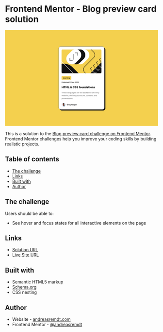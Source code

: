 # Frontend Mentor - Blog preview card solution

![](./screenshot.png)

This is a solution to the [Blog preview card challenge on Frontend Mentor](https://www.frontendmentor.io/challenges/blog-preview-card-ckPaj01IcS). Frontend Mentor challenges help you improve your coding skills by building realistic projects.

## Table of contents

- [The challenge](#the-challenge)
- [Links](#links)
- [Built with](#built-with)
- [Author](#author)

## The challenge

Users should be able to:

- See hover and focus states for all interactive elements on the page

## Links

- [Solution URL](https://github.com/andreasremdt/fm-challenges/tree/main/blog-preview-card/)
- [Live Site URL](https://fm-challenges-ar.netlify.app/blog-preview-card/)

## Built with

- Semantic HTML5 markup
- [Schema.org](https://schema.org)
- CSS nesting

## Author

- Website - [andreasremdt.com](https://andreasremdt.com)
- Frontend Mentor - [@andreasremdt](https://www.frontendmentor.io/profile/andreasremdt)

